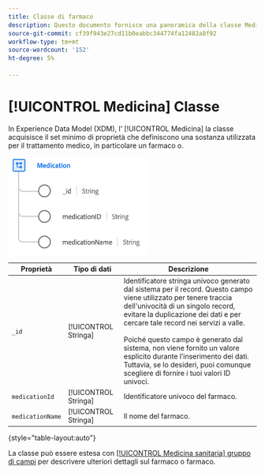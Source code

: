 ```yaml
---
title: Classe di farmaco
description: Questo documento fornisce una panoramica della classe Medicina in Experience Data Model (XDM).
source-git-commit: cf39f943e27cd11b0eabbc344774fa12482a8f92
workflow-type: tm+mt
source-wordcount: '152'
ht-degree: 5%

---
```


# [!UICONTROL Medicina] Classe

In Experience Data Model (XDM), l’ [!UICONTROL Medicina] la classe acquisisce il set minimo di proprietà che definiscono una sostanza utilizzata per il trattamento medico, in particolare un farmaco o.

![Struttura della classe](../images/classes/medication.png)

| Proprietà | Tipo di dati | Descrizione |
| --- | --- | --- |
| `_id` | [!UICONTROL Stringa] | Identificatore stringa univoco generato dal sistema per il record. Questo campo viene utilizzato per tenere traccia dell&#39;univocità di un singolo record, evitare la duplicazione dei dati e per cercare tale record nei servizi a valle.<br><br>Poiché questo campo è generato dal sistema, non viene fornito un valore esplicito durante l’inserimento dei dati. Tuttavia, se lo desideri, puoi comunque scegliere di fornire i tuoi valori ID univoci. |
| `medicationId` | [!UICONTROL Stringa] | Identificatore univoco del farmaco. |
| `medicationName` | [!UICONTROL Stringa] | Il nome del farmaco. |

{style=&quot;table-layout:auto&quot;}

La classe può essere estesa con [[!UICONTROL Medicina sanitaria] gruppo di campi](../field-groups/medication/healthcare-medication.md) per descrivere ulteriori dettagli sul farmaco o farmaco.
